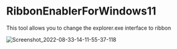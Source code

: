 # RibbonEnablerForWindows11
This tool allows you to change the explorer.exe interface to ribbon

![Screenshot_2022-08-33-14-11-55-37-118](https://user-images.githubusercontent.com/89962566/184531758-8db6b151-e717-4539-853d-b343b9633b6b.png)
